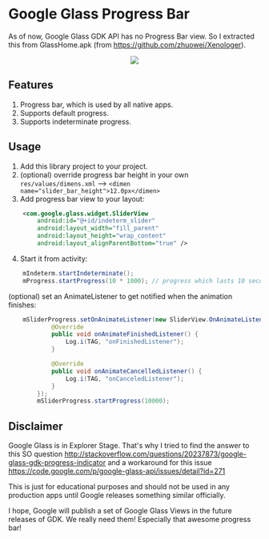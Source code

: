 Google Glass Progress Bar
=========================

As of now, Google Glass GDK API has no Progress Bar view. 
So I extracted this from GlassHome.apk (from https://github.com/zhuowei/Xenologer).

<p align="center">
    <img src="http://i.imgur.com/5KsQKDs.gif">
</p>


Features
--------

1. Progress bar, which is used by all native apps.
2. Supports default progress.
3. Supports indeterminate progress.


Usage
-----

1. Add this library project to your project.
2. (optional) override progress bar height in your own `res/values/dimens.xml` --> `<dimen name="slider_bar_height">12.0px</dimen>`
3. Add progress bar view to your layout:

```xml
    <com.google.glass.widget.SliderView
        android:id="@+id/indeterm_slider"
        android:layout_width="fill_parent"
        android:layout_height="wrap_content"
        android:layout_alignParentBottom="true" />
```

4. Start it from activity:

```java
    mIndeterm.startIndeterminate();
    mProgress.startProgress(10 * 1000); // progress which lasts 10 seconds
```

(optional) set an AnimateListener to get notified when the animation finishes:

```java
	mSliderProgress.setOnAnimateListener(new SliderView.OnAnimateListener() {
            @Override
            public void onAnimateFinishedListener() {
                Log.i(TAG, "onFinishedListener");
            }

            @Override
            public void onAnimateCancelledListener() {
                Log.i(TAG, "onCanceledListener");
            }
        });
        mSliderProgress.startProgress(10000);
```


Disclaimer
----------

Google Glass is in Explorer Stage. That's why I tried to find the answer to this SO question http://stackoverflow.com/questions/20237873/google-glass-gdk-progress-indicator and a workaround for this issue https://code.google.com/p/google-glass-api/issues/detail?id=271

This is just for educational purposes and should not be used in any production apps until Google releases something similar officially.

I hope, Google will publish a set of Google Glass Views in the future releases of GDK. We really need them! Especially that awesome progress bar!
